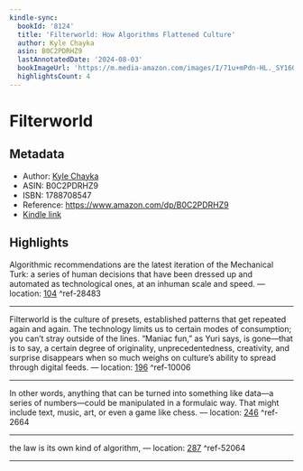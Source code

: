 ```yaml
---
kindle-sync:
  bookId: '8124'
  title: 'Filterworld: How Algorithms Flattened Culture'
  author: Kyle Chayka
  asin: B0C2PDRHZ9
  lastAnnotatedDate: '2024-08-03'
  bookImageUrl: 'https://m.media-amazon.com/images/I/71u+mPdn-HL._SY160.jpg'
  highlightsCount: 4
---
```

# Filterworld
## Metadata
* Author: [Kyle Chayka](https://www.amazon.comundefined)
* ASIN: B0C2PDRHZ9
* ISBN: 1788708547
* Reference: https://www.amazon.com/dp/B0C2PDRHZ9
* [Kindle link](kindle://book?action=open&asin=B0C2PDRHZ9)

## Highlights
Algorithmic recommendations are the latest iteration of the Mechanical Turk: a series of human decisions that have been dressed up and automated as technological ones, at an inhuman scale and speed. — location: [104](kindle://book?action=open&asin=B0C2PDRHZ9&location=104) ^ref-28483

---
Filterworld is the culture of presets, established patterns that get repeated again and again. The technology limits us to certain modes of consumption; you can’t stray outside of the lines. “Maniac fun,” as Yuri says, is gone—that is to say, a certain degree of originality, unprecedentedness, creativity, and surprise disappears when so much weighs on culture’s ability to spread through digital feeds. — location: [196](kindle://book?action=open&asin=B0C2PDRHZ9&location=196) ^ref-10006

---
In other words, anything that can be turned into something like data—a series of numbers—could be manipulated in a formulaic way. That might include text, music, art, or even a game like chess. — location: [246](kindle://book?action=open&asin=B0C2PDRHZ9&location=246) ^ref-2664

---
the law is its own kind of algorithm, — location: [287](kindle://book?action=open&asin=B0C2PDRHZ9&location=287) ^ref-52064

---
